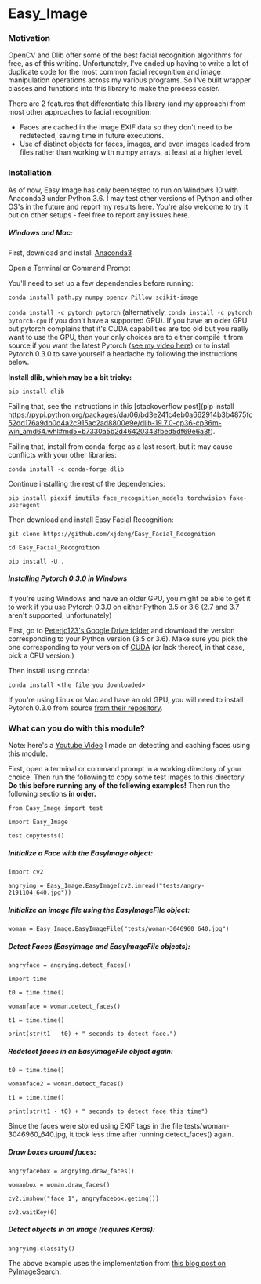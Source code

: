 # Easy_Image

### Motivation

OpenCV and Dlib offer some of the best facial recognition algorithms for free, as of this writing.  Unfortunately, I've ended up having to write a lot of duplicate code for the most common facial recognition and image manipulation operations across my various programs.  So I've built wrapper classes and functions into this library to make the process easier.

There are 2 features that differentiate this library (and my approach) from most other approaches to facial recognition:

- Faces are cached in the image EXIF data so they don't need to be redetected, saving time in future executions.
- Use of distinct objects for faces, images, and even images loaded from files rather than working with numpy arrays, at least at a higher level.

### Installation

As of now, Easy Image has only been tested to run on Windows 10 with Anaconda3 under Python 3.6.  I may test other versions of Python and other OS's in the future and report my results here.  You're also welcome to try it out on other setups - feel free to report any issues here.

##### Windows and Mac:

First, download and install [Anaconda3](https://www.anaconda.com/download/)

Open a Terminal or Command Prompt

You'll need to set up a few dependencies before running:

`conda install path.py numpy opencv Pillow scikit-image`

```conda install -c pytorch pytorch``` (alternatively, ```conda install -c pytorch pytorch-cpu``` if you don't have a supported GPU).  If you have an older GPU but pytorch complains that it's CUDA capabilities are too old but you really want to use the GPU, then your only choices are to either compile it from source if you want the latest Pytorch ([see my video here](https://www.youtube.com/watch?v=sGWLjbn5cgs)) or to install Pytorch 0.3.0 to save yourself a headache by following the instructions below.

**Install dlib, which may be a bit tricky:**

```pip install dlib```

Failing that, see the instructions in this [stackoverflow post](pip install https://pypi.python.org/packages/da/06/bd3e241c4eb0a662914b3b4875fc52dd176a9db0d4a2c915ac2ad8800e9e/dlib-19.7.0-cp36-cp36m-win_amd64.whl#md5=b7330a5b2d46420343fbed5df69e6a3f).

Failing that, install from conda-forge as a last resort, but it may cause conflicts with your other libraries:

```conda install -c conda-forge dlib```

Continue installing the rest of the dependencies:

`pip install piexif imutils face_recognition_models torchvision fake-useragent`

Then download and install Easy Facial Recognition:

`git clone https://github.com/xjdeng/Easy_Facial_Recognition`

`cd Easy_Facial_Recognition`

`pip install -U .`

##### Installing Pytorch 0.3.0 in Windows

If you're using Windows and have an older GPU, you might be able to get it to work if you use Pytorch 0.3.0 on either Python 3.5 or 3.6 (2.7 and 3.7 aren't supported, unfortunately)

First, go to [Peterjc123's Google Drive folder](https://drive.google.com/drive/folders/0B-X0-FlSGfCYdTNldW02UGl4MXM) and download the version corresponding to your Python version (3.5 or 3.6).  Make sure you pick the one corresponding to your version of [CUDA](https://developer.nvidia.com/cuda-90-download-archive) (or lack thereof, in that case, pick a CPU version.)

Then install using conda:

```conda install <the file you downloaded>```

If you're using Linux or Mac and have an old GPU, you will need to install Pytorch 0.3.0 from source [from their repository](https://github.com/pytorch/pytorch).

### What can you do with this module?

Note: here's a [Youtube Video](https://www.youtube.com/watch?v=OVtqR4F4z8I) I made on detecting and caching faces using this module.

First, open a terminal or command prompt in a working directory of your choice.  Then run the following to copy some test images to this directory.  **Do this before running any of the following examples!**  Then run the following sections **in order.**

`from Easy_Image import test`

`import Easy_Image`

`test.copytests()`

##### Initialize a Face with the EasyImage object:

`import cv2`

`angryimg = Easy_Image.EasyImage(cv2.imread("tests/angry-2191104_640.jpg"))`

##### Initialize an image file using the EasyImageFile object:

`woman = Easy_Image.EasyImageFile("tests/woman-3046960_640.jpg")`

##### Detect Faces (EasyImage and EasyImageFile objects):

`angryface = angryimg.detect_faces()`

`import time`

`t0 = time.time()`

`womanface = woman.detect_faces()`

`t1 = time.time()`

`print(str(t1 - t0) + " seconds to detect face.")`

##### Redetect faces in an EasyImageFile object again:

`t0 = time.time()`

`womanface2 = woman.detect_faces()`

`t1 = time.time()`

`print(str(t1 - t0) + " seconds to detect face this time")`

Since the faces were stored using EXIF tags in the file tests/woman-3046960_640.jpg, it took less time after running detect_faces() again.

##### Draw boxes around faces:

`angryfacebox = angryimg.draw_faces()`

`womanbox = woman.draw_faces()`

`cv2.imshow("face 1", angryfacebox.getimg())`

`cv2.waitKey(0)`

##### Detect objects in an image (requires Keras):

```
angryimg.classify()
```

The above example uses the implementation from [this blog post on PyImageSearch](https://www.pyimagesearch.com/2017/03/20/imagenet-vggnet-resnet-inception-xception-keras/).

